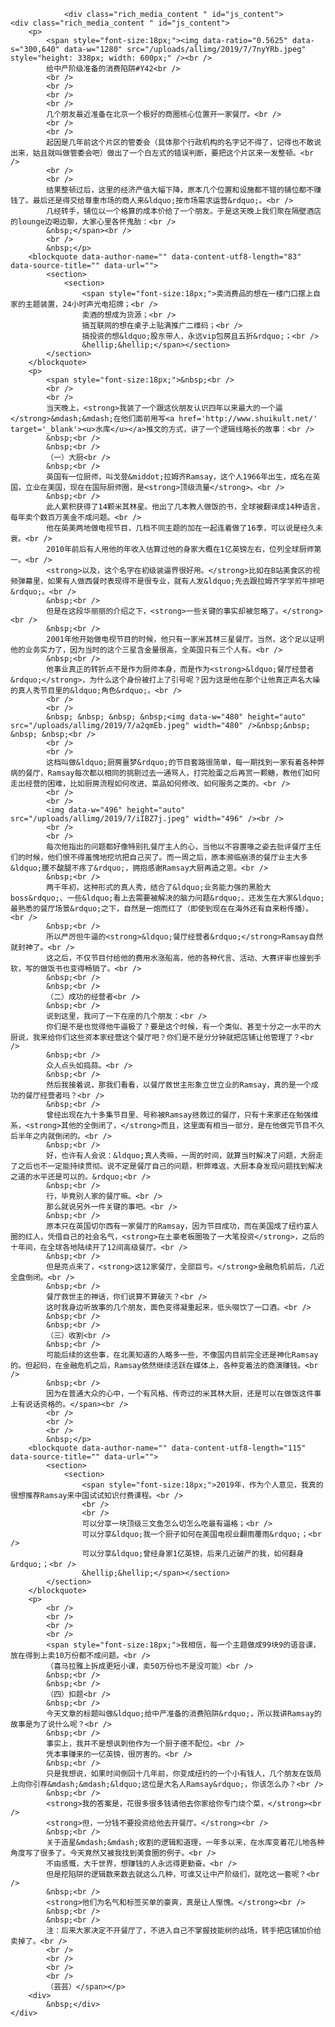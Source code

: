 
				<div class="rich_media_content " id="js_content">
	<div class="rich_media_content " id="js_content">
		<p>
			<span style="font-size:18px;"><img data-ratio="0.5625" data-s="300,640" data-w="1280" src="/uploads/allimg/2019/7/7nyYRb.jpeg" style="height: 338px; width: 600px;" /><br />
			给中产阶级准备的消费陷阱#Y42<br />
			<br />
			<br />
			<br />
			<br />
			几个朋友最近准备在北京一个极好的商圈核心位置开一家餐厅。<br />
			<br />
			<br />
			起因是几年前这个片区的管委会（具体那个行政机构的名字记不得了，记得也不敢说出来，姑且就叫做管委会吧）做出了一个白左式的错误判断，要把这个片区来一发整顿。<br />
			<br />
			<br />
			结果整顿过后，这里的经济产值大幅下降，原本几个位置和设施都不错的铺位都不赚钱了。最后还是得交给尊重市场的商人来&ldquo;按市场需求运营&rdquo;。<br />
			几经转手，铺位以一个格算的成本价给了一个朋友。于是这天晚上我们聚在隔壁酒店的lounge边喝边聊，大家心里各怀鬼胎：<br />
			&nbsp;</span><br />
			<br />
			&nbsp;</p>
		<blockquote data-author-name="" data-content-utf8-length="83" data-source-title="" data-url="">
			<section>
				<section>
					<span style="font-size:18px;">卖消费品的想在一楼门口摆上自家的主题装置，24小时声光电招牌；<br />
					卖酒的想成为货源；<br />
					搞互联网的想在桌子上贴满推广二维码；<br />
					搞投资的想&ldquo;股东带人，永远vip包房且五折&rdquo;；<br />
					&hellip;&hellip;</span></section>
			</section>
		</blockquote>
		<p>
			<span style="font-size:18px;">&nbsp;<br />
			<br />
			<br />
			当天晚上，<strong>我装了一个跟这伙朋友认识四年以来最大的一个逼</strong>&mdash;&mdash;在他们面前用写<a href='http://www.shuikult.net/' target='_blank'><u>水库</u></a>推文的方式，讲了一个逻辑线略长的故事：<br />
			&nbsp;<br />
			&nbsp;<br />
			（一）大厨<br />
			&nbsp;<br />
			英国有一位厨师，叫戈登&middot;拉姆齐Ramsay，这个人1966年出生，成名在英国，立业在美国，现在在国际厨师圈，是<strong>顶级流量</strong>。<br />
			&nbsp;<br />
			此人累积获得了14颗米其林星。他出了几本教人做饭的书，全球被翻译成14种语言，每年卖个数百万美金不成问题。<br />
			他在英美两地做电视节目，几档不同主题的加在一起连着做了16季，可以说是经久未衰。<br />
			2010年前后有人用他的年收入估算过他的身家大概在1亿英镑左右，位列全球厨师第一。<br />
			<strong>以及，这个名字在初级装逼界很好用。</strong>比如在B站美食区的视频弹幕里，如果有人做西餐时表现得不是很专业，就有人发&ldquo;先去跟拉姆齐学学煎牛排吧&rdquo;。<br />
			&nbsp;<br />
			但是在这段华丽丽的介绍之下，<strong>一些关键的事实却被忽略了。</strong><br />
			&nbsp;<br />
			2001年他开始做电视节目的时候，他只有一家米其林三星餐厅。当然，这个足以证明他的业务实力了，因为当时的这个三星含金量很高，全英国只有三个人有。<br />
			&nbsp;<br />
			他事业真正的转折点不是作为厨师本身，而是作为<strong>&ldquo;餐厅经营者&rdquo;</strong>，为什么这个身份被打上了引号呢？因为这是他在那个让他真正声名大噪的真人秀节目里的&ldquo;角色&rdquo;。<br />
			<br />
			<br />
			&nbsp; &nbsp; &nbsp; &nbsp;<img data-w="480" height="auto" src="/uploads/allimg/2019/7/a2qmEb.jpeg" width="480" />&nbsp;&nbsp; &nbsp; &nbsp;<br />
			<br />
			<br />
			这档叫做&ldquo;厨房噩梦&rdquo;的节目套路很简单，每一期找到一家有着各种弊病的餐厅，Ramsay每次都以相同的挑剔过去一通骂人，打完脸蛋之后再赏一颗糖，教他们如何走出经营的困难，比如厨房流程如何改进、菜品如何修改、如何服务之类的。<br />
			<br />
			<br />
			<img data-w="496" height="auto" src="/uploads/allimg/2019/7/iIBZ7j.jpeg" width="496" /><br />
			<br />
			<br />
			每次他指出的问题都好像特别扎餐厅主人的心，当他以不容置喙之姿去批评餐厅主任们的时候，他们恨不得羞愧地挖坑把自己买了。而一周之后，原本濒临崩溃的餐厅业主大多&ldquo;腰不酸腿不疼了&rdquo;，拥抱感谢Ramsay大厨再造之恩。<br />
			&nbsp;<br />
			两千年初，这种形式的真人秀，结合了&ldquo;业务能力强的黑脸大boss&rdquo;、一些&ldquo;看上去需要被解决的脑力问题&rdquo;、还发生在大家&ldquo;最熟悉的餐厅场景&rdquo;之下，自然是一炮而红了（即使到现在在海外还有自来粉传播）。<br />
			&nbsp;<br />
			所以严厉但牛逼的<strong>&ldquo;餐厅经营者&rdquo;</strong>Ramsay自然就封神了。<br />
			这之后，不仅节目付给他的费用水涨船高，他的各种代言、活动、大赛评审也接到手软，写的做饭书也变得畅销了。<br />
			&nbsp;<br />
			&nbsp;<br />
			（二）成功的经营者<br />
			&nbsp;<br />
			说到这里，我问了一下在座的几个朋友：<br />
			你们是不是也觉得他牛逼极了？要是这个时候，有一个类似、甚至十分之一水平的大厨说，我来给你们这些资本家经营这个餐厅吧？你们是不是分分钟就把店铺让他管理了？<br />
			&nbsp;<br />
			众人点头如捣蒜。<br />
			&nbsp;<br />
			然后我接着说，那我们看看，以餐厅救世主形象立世立业的Ramsay，真的是一个成功的餐厅经营者吗？<br />
			&nbsp;<br />
			曾经出现在九十多集节目里、号称被Ramsay拯救过的餐厅，只有十来家还在勉强维系，<strong>其他的全倒闭了，</strong>而且，这里面有相当一部分，是在他做完节目不久后半年之内就倒闭的。<br />
			&nbsp;<br />
			好，也许有人会说：&ldquo;真人秀嘛，一周的时间，就算当时解决了问题，大厨走了之后也不一定能持续贯彻。说不定是餐厅自己的问题，积弊难返，大厨本身发现问题找到解决之道的水平还是可以的。&rdquo;<br />
			&nbsp;<br />
			行，毕竟别人家的餐厅嘛。<br />
			那么就说另外一件关键的事吧。<br />
			&nbsp;<br />
			原本只在英国切尔西有一家餐厅的Ramsay，因为节目成功，而在美国成了纽约富人圈的红人，凭借自己的社会名气，<strong>在土豪老板圈吸了一大笔投资</strong>，之后的十年间，在全球各地陆续开了12间高级餐厅。<br />
			&nbsp;<br />
			但是亮点来了，<strong>这12家餐厅，全部巨亏。</strong>金融危机前后，几近全盘倒闭。<br />
			&nbsp;<br />
			餐厅救世主的神话，你们说算不算破灭？<br />
			这时我身边听故事的几个朋友，面色变得凝重起来，低头啜饮了一口酒。<br />
			&nbsp;<br />
			&nbsp;<br />
			（三）收割<br />
			&nbsp;<br />
			可能后续的这些事，在北美知道的人略多一些，不像国内目前完全还是神化Ramsay的。但起码，在金融危机之后，Ramsay依然继续活跃在媒体上，各种变着法的商演赚钱。<br />
			&nbsp;<br />
			因为在普通大众的心中，一个有风格、传奇过的米其林大厨，还是可以在做饭这件事上有说话资格的。</span><br />
			<br />
			<br />
			<br />
			&nbsp;</p>
		<blockquote data-author-name="" data-content-utf8-length="115" data-source-title="" data-url="">
			<section>
				<section>
					<span style="font-size:18px;">2019年，作为个人意见，我真的很想推荐Ramsay来中国试试知识付费课程。<br />
					<br />
					<br />
					可以分享一块顶级三文鱼怎么切怎么吃最有逼格；<br />
					可以分享&ldquo;我一个厨子如何在美国电视业翻雨覆雨&rdquo;；<br />
					可以分享&ldquo;曾经身家1亿英镑，后来几近破产的我，如何翻身&rdquo;；<br />
					&hellip;&hellip;</span></section>
			</section>
		</blockquote>
		<p>
			<br />
			<br />
			<br />
			<br />
			<span style="font-size:18px;">我相信，每一个主题做成99块9的语音课，放在得到上卖10万份都不成问题。<br />
			（喜马拉雅上拆成更短小课，卖50万份也不是没可能）<br />
			&nbsp;<br />
			&nbsp;<br />
			（四）扣题<br />
			&nbsp;<br />
			今天文章的标题叫做&ldquo;给中产准备的消费陷阱&rdquo;，所以我讲Ramsay的故事是为了说什么呢？<br />
			&nbsp;<br />
			事实上，我并不是想讽刺他作为一个厨子德不配位。<br />
			凭本事赚来的一亿英镑，很厉害的。<br />
			&nbsp;<br />
			只是我想说，如果时间倒回十几年前，你变成纽约的一个小有钱人，几个朋友在饭局上向你引荐&mdash;&mdash;&ldquo;这位是大名人Ramsay&rdquo;，你该怎么办？<br />
			&nbsp;<br />
			<strong>我的答案是，花很多很多钱请他去你家给你专门烧个菜，</strong><br />
			<strong>但，一分钱不要投资给他去开餐厅。</strong><br />
			&nbsp;<br />
			关于造星&mdash;&mdash;收割的逻辑和道理，一年多以来，在水库变着花儿地各种角度写了很多了。今天竟然又被我找到美食圈的例子。<br />
			不由感慨，大千世界，想赚钱的人永远得更勤奋。<br />
			但是挖陷阱的逻辑数来数去就这么几种，可谁又让中产阶级们，就吃这一套呢？<br />
			&nbsp;<br />
			<strong>他们为名气和标签买单的豪爽，真是让人惭愧。</strong><br />
			&nbsp;<br />
			&nbsp;<br />
			注：后来大家决定不开餐厅了，不进入自己不掌握技能树的战场，转手把店铺加价给卖掉了。<br />
			<br />
			<br />
			<br />
			<br />
			（芸芸）</span></p>
		<div>
			&nbsp;</div>
	</div>
</div>
<br />

          